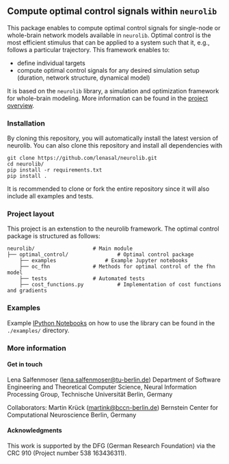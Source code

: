 <!--include-in-documentation-->
## Compute optimal control signals within `neurolib`

This package enables to compute optimal control signals for single-node or whole-brain network models available in `neurolib`. Optimal control is the most efficient stimulus that can be applied to a system such that it, e.g., follows a particular trajectory. This framework enables to:
- define individual targets
- compute optimal control signals for any desired simulation setup (duration, network structure, dynamical model)

It is based on the `neurolib` library, a simulation and optimization framework for whole-brain modeling. More information can be found in the [project overview](https://github.com/neurolib-dev/neurolib).

### Installation

By cloning this repository, you will automatically install the latest version of neurolib. You can also clone this repository and install all dependencies with

```
git clone https://github.com/lenasal/neurolib.git
cd neurolib/
pip install -r requirements.txt
pip install .
```
It is recommended to clone or fork the entire repository since it will also include all examples and tests.

### Project layout

This project is an extenstion to the neurolib framework. The optimal control package is structured as follows:

```
neurolib/	 				# Main module
├── optimal_control/ 				# Optimal control package
	├── examples 				# Example Jupyter notebooks
	├── oc_fhn 				# Methods for optimal control of the fhn model
	├── tests 				# Automated tests
	├── cost_functions.py 			# Implementation of cost functions and gradients
```

### Examples

Example [IPython Notebooks](examples/) on how to use the library can be found in the `./examples/` directory.

### More information

#### Get in touch

Lena Salfenmoser (lena.salfenmoser@tu-berlin.de)
Department of Software Engineering and Theoretical Computer Science, Neural Information Processing Group, Technische Universität Berlin, Germany

Collaborators: Martin Krück (martink@bccn-berlin.de)
Bernstein Center for Computational Neuroscience Berlin, Germany

#### Acknowledgments
This work is supported by the DFG (German Research Foundation) via the CRC 910 (Project number 538 163436311).

<!--end-include-in-documentation-->
